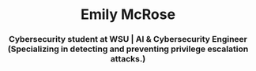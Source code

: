 <h1 align="center">Emily McRose</h1>
<h3 align="center">Cybersecurity student at WSU | AI & Cybersecurity Engineer (Specializing in detecting and preventing privilege escalation attacks.)</h3>
